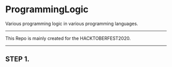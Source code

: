 # ProgrammingLogic

Various programming logic in various programming languages.
<hr>

This Repo is mainly created for the HACKTOBERFEST2020.
<hr>
<h2>STEP
1. 
